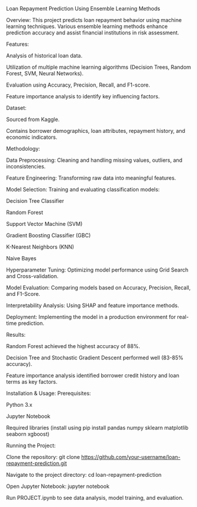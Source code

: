 Loan Repayment Prediction Using Ensemble Learning Methods

Overview:
This project predicts loan repayment behavior using machine learning techniques. Various ensemble learning methods enhance prediction accuracy and assist financial institutions in risk assessment.

Features:

Analysis of historical loan data.

Utilization of multiple machine learning algorithms (Decision Trees, Random Forest, SVM, Neural Networks).

Evaluation using Accuracy, Precision, Recall, and F1-score.

Feature importance analysis to identify key influencing factors.

Dataset:

Sourced from Kaggle.

Contains borrower demographics, loan attributes, repayment history, and economic indicators.

Methodology:

Data Preprocessing: Cleaning and handling missing values, outliers, and inconsistencies.

Feature Engineering: Transforming raw data into meaningful features.

Model Selection: Training and evaluating classification models:

Decision Tree Classifier

Random Forest

Support Vector Machine (SVM)

Gradient Boosting Classifier (GBC)

K-Nearest Neighbors (KNN)

Naive Bayes

Hyperparameter Tuning: Optimizing model performance using Grid Search and Cross-validation.

Model Evaluation: Comparing models based on Accuracy, Precision, Recall, and F1-Score.

Interpretability Analysis: Using SHAP and feature importance methods.

Deployment: Implementing the model in a production environment for real-time prediction.

Results:

Random Forest achieved the highest accuracy of 88%.

Decision Tree and Stochastic Gradient Descent performed well (83-85% accuracy).

Feature importance analysis identified borrower credit history and loan terms as key factors.

Installation & Usage:
Prerequisites:

Python 3.x

Jupyter Notebook

Required libraries (install using pip install pandas numpy sklearn matplotlib seaborn xgboost)

Running the Project:

Clone the repository: git clone https://github.com/your-username/loan-repayment-prediction.git

Navigate to the project directory: cd loan-repayment-prediction

Open Jupyter Notebook: jupyter notebook

Run PROJECT.ipynb to see data analysis, model training, and evaluation.
